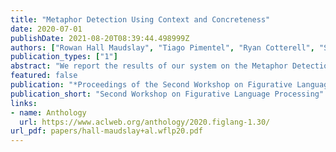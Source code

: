 ```yaml
---
title: "Metaphor Detection Using Context and Concreteness"
date: 2020-07-01
publishDate: 2021-08-20T08:39:44.498999Z
authors: ["Rowan Hall Maudslay", "Tiago Pimentel", "Ryan Cotterell", "Simone Teufel"]
publication_types: ["1"]
abstract: "We report the results of our system on the Metaphor Detection Shared Task at the Second Workshop on Figurative Language Processing 2020. Our model is an ensemble, utilising contextualised and static distributional semantic representations, along with word-type concreteness ratings. Using these features, it predicts word metaphoricity with a deep multi-layer perceptron. We are able to best the state-of-the-art from the 2018 Shared Task by an average of 8.0% F1, and finish fourth in both sub-tasks in which we participate."
featured: false
publication: "*Proceedings of the Second Workshop on Figurative Language Processing*"
publication_short: "Second Workshop on Figurative Language Processing"
links:
- name: Anthology
  url: https://www.aclweb.org/anthology/2020.figlang-1.30/
url_pdf: papers/hall-maudslay+al.wflp20.pdf
---
```



